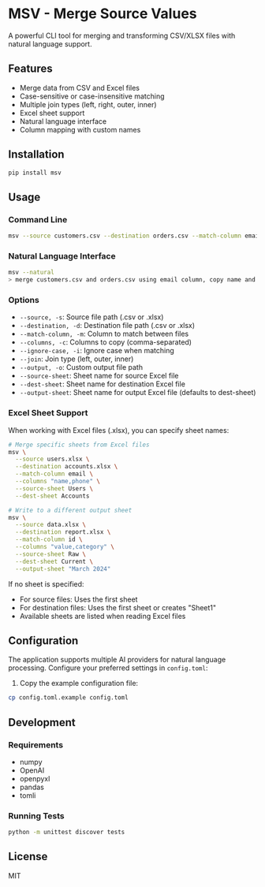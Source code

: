 # MSV - Merge Source Values

A powerful CLI tool for merging and transforming CSV/XLSX files with natural language support.

## Features
- Merge data from CSV and Excel files
- Case-sensitive or case-insensitive matching
- Multiple join types (left, right, outer, inner)
- Excel sheet support
- Natural language interface
- Column mapping with custom names

## Installation
```bash
pip install msv
```

## Usage

### Command Line

```bash
msv --source customers.csv --destination orders.csv --match-column email --columns "name,phone"
```

### Natural Language Interface

```bash
msv --natural
> merge customers.csv and orders.csv using email column, copy name and phone, ignore case
```

### Options

- `--source, -s`: Source file path (.csv or .xlsx)
- `--destination, -d`: Destination file path (.csv or .xlsx)
- `--match-column, -m`: Column to match between files
- `--columns, -c`: Columns to copy (comma-separated)
- `--ignore-case, -i`: Ignore case when matching
- `--join`: Join type (left, outer, inner)
- `--output, -o`: Custom output file path
- `--source-sheet`: Sheet name for source Excel file
- `--dest-sheet`: Sheet name for destination Excel file
- `--output-sheet`: Sheet name for output Excel file (defaults to dest-sheet)

### Excel Sheet Support

When working with Excel files (.xlsx), you can specify sheet names:

```bash
# Merge specific sheets from Excel files
msv \
  --source users.xlsx \
  --destination accounts.xlsx \
  --match-column email \
  --columns "name,phone" \
  --source-sheet Users \
  --dest-sheet Accounts

# Write to a different output sheet
msv \
  --source data.xlsx \
  --destination report.xlsx \
  --match-column id \
  --columns "value,category" \
  --source-sheet Raw \
  --dest-sheet Current \
  --output-sheet "March 2024"
```

If no sheet is specified:
- For source files: Uses the first sheet
- For destination files: Uses the first sheet or creates "Sheet1"
- Available sheets are listed when reading Excel files

## Configuration

The application supports multiple AI providers for natural language processing. Configure your preferred settings in `config.toml`:

1. Copy the example configuration file:
```bash
cp config.toml.example config.toml
```

## Development

### Requirements

- numpy
- OpenAI
- openpyxl
- pandas
- tomli

### Running Tests
```bash
python -m unittest discover tests
```

## License

MIT